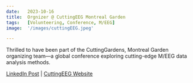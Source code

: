 ```yaml
---
date:   2023-10-16 
title:  Orgnizer @ CuttingEEG Montreal Garden
tags:   [Volunteering, Conference, M/EEG]
image:  '/images/cuttingEEG.jpeg'

---
```

Thrilled to have been part of the CuttingGardens, Montreal Garden organizing team—a global conference exploring cutting-edge M/EEG data analysis methods.

[LinkedIn Post](https://www.linkedin.com/feed/update/urn:li:activity:7122220140527501313/) | [CuttingEEG Website](https://cuttinggardens2023.org/gardens/montreal/)
